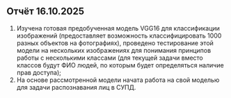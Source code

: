 ## Отчёт 16.10.2025

1. Изучена готовая предобученная модель VGG16 для классификации изображений (предоставляет возможность классифицировать 1000 разных объектов на фотографиях), проведено тестирование этой модели на нескольких изображениях для понимания принципов работы с несколькими классами (для текущей задачи вместо классов будут ФИО людей, по которым будет определяться наличие прав доступа);
2. На основе рассмотренной модели начата работа на свой моделью для задачи распознавания лиц в СУПД.
